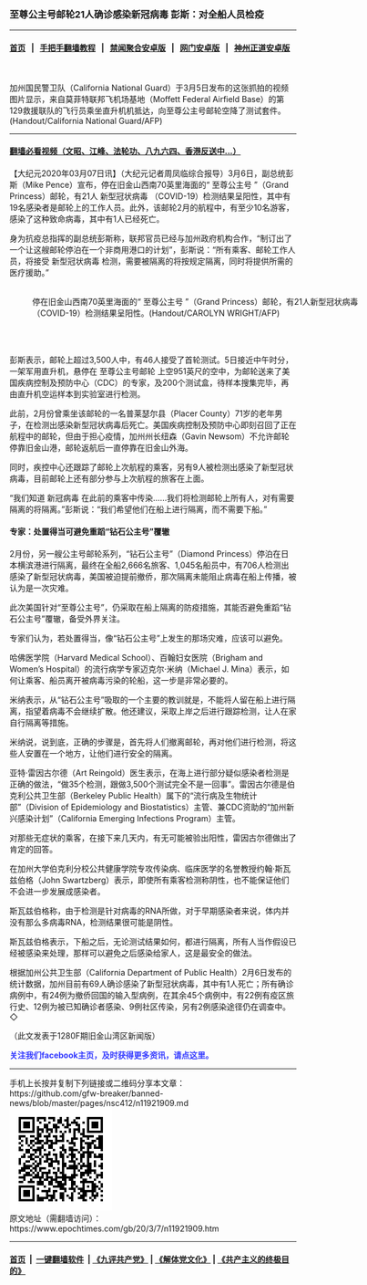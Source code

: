 ### 至尊公主号邮轮21人确诊感染新冠病毒   彭斯：对全船人员检疫
------------------------

#### [首页](https://github.com/gfw-breaker/banned-news/blob/master/README.md) &nbsp;&nbsp;|&nbsp;&nbsp; [手把手翻墙教程](https://github.com/gfw-breaker/guides/wiki) &nbsp;&nbsp;|&nbsp;&nbsp; [禁闻聚合安卓版](https://github.com/gfw-breaker/bn-android) &nbsp;&nbsp;|&nbsp;&nbsp; [网门安卓版](https://github.com/oGate2/oGate) &nbsp;&nbsp;|&nbsp;&nbsp; [神州正道安卓版](https://github.com/SzzdOgate/update) 



<div><img alt="" class="aligncenter wp-post-image" src="https://i.epochtimes.com/assets/uploads/2020/03/tu2-000_1PN3J5-600x400.jpg"/>
<div class="red16 caption">
 <p>
  加州国民警卫队（California National Guard）于3月5日发布的这张抓拍的视频图片显示，来自莫菲特联邦飞机场基地（Moffett Federal Airfield Base）的第129救援联队的飞行员乘坐直升机机抵达，向至尊公主号邮轮空降了测试套件。(Handout/California National Guard/AFP)
 </p>
</div>
</div><hr/>

#### [翻墙必看视频（文昭、江峰、法轮功、八九六四、香港反送中...）](https://github.com/gfw-breaker/banned-news/blob/master/pages/link3.md)

<div><p>
 【大纪元2020年03月07日讯】（大纪元记者周凤临综合报导）3月6日，副总统彭斯（Mike Pence）宣布，停在旧金山西南70英里海面的“
 <ok href="https://www.epochtimes.com/gb/tag/%E8%87%B3%E5%B0%8A%E5%85%AC%E4%B8%BB%E5%8F%B7.html">
  至尊公主号
 </ok>
 ”（Grand Princess）邮轮，有21人
 <ok href="https://www.epochtimes.com/gb/tag/%E6%96%B0%E5%9E%8B%E5%86%A0%E7%8A%B6%E7%97%85%E6%AF%92.html">
  新型冠状病毒
 </ok>
 （COVID-19）检测结果呈阳性，其中有19名感染者是邮轮上的工作人员。此外，该邮轮2月的航程中，有至少10名游客，感染了这种致命病毒，其中有1人已经死亡。
</p>
<p>
 身为抗疫总指挥的副总统彭斯称，联邦官员已经与加州政府机构合作，“制订出了一个让这艘邮轮停泊在一个非商用港口的计划”，彭斯说：“所有乘客、邮轮工作人员，将接受
 <ok href="https://www.epochtimes.com/gb/tag/%E6%96%B0%E5%9E%8B%E5%86%A0%E7%8A%B6%E7%97%85%E6%AF%92.html">
  新型冠状病毒
 </ok>
 检测，需要被隔离的将按规定隔离，同时将提供所需的医疗援助。”
</p>
<figure class="wp-caption aligncenter" id="attachment_11921960" style="width: 600px">
 <ok href="http://i.epochtimes.com/assets/uploads/2020/03/tu1-000_1PN2YF.jpg">
  <img alt="" class="size-large wp-image-11921960" src="http://i.epochtimes.com/assets/uploads/2020/03/tu1-000_1PN2YF-600x364.jpg"/>
 </ok>
 <br/><figcaption class="wp-caption-text">
  停在旧金山西南70英里海面的“
  <ok href="https://www.epochtimes.com/gb/tag/%E8%87%B3%E5%B0%8A%E5%85%AC%E4%B8%BB%E5%8F%B7.html">
   至尊公主号
  </ok>
  ”（Grand Princess）邮轮，有21人新型冠状病毒（COVID-19）检测结果呈阳性。(Handout/CAROLYN WRIGHT/AFP)
 </figcaption><br/>
</figure><br/>
<p>
 彭斯表示，邮轮上超过3,500人中，有46人接受了首轮测试。5日接近中午时分，一架军用直升机，悬停在
 <ok href="https://www.epochtimes.com/gb/tag/%E8%87%B3%E5%B0%8A%E5%85%AC%E4%B8%BB%E5%8F%B7%E9%82%AE%E8%BD%AE.html">
  至尊公主号邮轮
 </ok>
 上空951英尺的空中，为邮轮送来了美国疾病控制及预防中心（CDC）的专家，及200个测试盒，待样本搜集完毕，再由直升机空运样本到实验室进行检测。
</p>
<p>
 此前，2月份曾乘坐该邮轮的一名普莱瑟尔县（Placer County）71岁的老年男子，在检测出感染新型冠状病毒后死亡。美国疾病控制及预防中心即刻召回了正在航程中的邮轮，但由于担心疫情，加州州长纽森（Gavin Newsom）不允许邮轮停靠旧金山港，邮轮返航后一直停靠在旧金山外海。
</p>
<p>
 同时，疾控中心还跟踪了邮轮上次航程的乘客，另有9人被检测出感染了新型冠状病毒，目前邮轮上还有部分参与上次航程的旅客在上面。
</p>
<p>
 “我们知道
 <ok href="https://www.epochtimes.com/gb/tag/%E6%96%B0%E5%86%A0%E7%97%85%E6%AF%92.html">
  新冠病毒
 </ok>
 在此前的乘客中传染……我们将检测邮轮上所有人，对有需要隔离的将隔离。”彭斯说：“我们希望他们在船上进行隔离，而不需要下船。”
</p>
<h4>
 专家：处置得当可避免重蹈“钻石公主号”覆辙
</h4>
<p>
 2月份，另一艘公主号邮轮系列，“钻石公主号”（Diamond Princess）停泊在日本横滨港进行隔离，最终在全船2,666名旅客、1,045名船员中，有706人检测出感染了新型冠状病毒，美国被迫提前撤侨，那次隔离未能阻止病毒在船上传播，被认为是一次灾难。
</p>
<p>
 此次美国针对“至尊公主号”，仍采取在船上隔离的防疫措施，其能否避免重蹈“钻石公主号”覆辙，备受外界关注。
</p>
<p>
 专家们认为，若处置得当，像“钻石公主号”上发生的那场灾难，应该可以避免。
</p>
<p>
 哈佛医学院（Harvard Medical School）、百翰妇女医院（Brigham and Women’s Hospital）的流行病学专家迈克尔‧米纳（Michael J. Mina）表示，如何让乘客、船员离开被病毒污染的轮船，这一步是非常必要的。
</p>
<p>
 米纳表示，从“钻石公主号”吸取的一个主要的教训就是，不能将人留在船上进行隔离，指望着病毒不会继续扩散。他还建议，采取上岸之后进行跟踪检测，让人在家自行隔离等措施。
</p>
<p>
 米纳说，说到底，正确的步骤是，首先将人们撤离邮轮，再对他们进行检测，将这些人安置在一个地方，让他们进行安全的隔离。
</p>
<p>
 亚特‧雷因古尔德（Art Reingold）医生表示，在海上进行部分疑似感染者检测是正确的做法，“做35个检测，跟做3,500个测试完全不是一回事”。雷因古尔德是伯克利公共卫生部（Berkeley Public Health）属下的“流行病及生物统计部”（Division of Epidemiology and Biostatistics）主管、兼CDC资助的“加州新兴感染计划”（California Emerging Infections Program）主管。
</p>
<p>
 对那些无症状的乘客，在接下来几天内，有无可能被验出阳性，雷因古尔德做出了肯定的回答。
</p>
<p>
 在加州大学伯克利分校公共健康学院专攻传染病、临床医学的名誉教授约翰‧斯瓦兹伯格（John Swartzberg）表示，即使所有乘客检测称阴性，也不能保证他们不会进一步发展成感染者。
</p>
<p>
 斯瓦兹伯格称，由于检测是针对病毒的RNA所做，对于早期感染者来说，体内并没有那么多病毒RNA，检测结果很可能是阴性。
</p>
<p>
 斯瓦兹伯格表示，下船之后，无论测试结果如何，都进行隔离，所有人当作假设已经被感染来处理，那样可以避免之后感染给家人，这是最安全的做法。
</p>
<p>
 根据加州公共卫生部（California Department of Public Health）2月6日发布的统计数据，加州目前有69人确诊感染了新型冠状病毒，其中有1人死亡；所有确诊病例中，有24例为撤侨回国的输入型病例，在其余45个病例中，有22例有疫区旅行史、12例为被已知确诊者感染、9例社区传染，另有2例感染途径仍在调查中。◇
</p>
<p>
 （此文发表于1280F期旧金山湾区新闻版）
</p>
<p>
 <b>
  <ok href="https://www.facebook.com/sfdjy/" style="color: #3339ff;">
   关注我们facebook主页，及时获得更多资讯，请点这里。
  </ok>
 </b>
</p>
</div>
<hr/>
手机上长按并复制下列链接或二维码分享本文章：<br/>
https://github.com/gfw-breaker/banned-news/blob/master/pages/nsc412/n11921909.md <br/>
<a href='https://github.com/gfw-breaker/banned-news/blob/master/pages/nsc412/n11921909.md'><img src='https://github.com/gfw-breaker/banned-news/blob/master/pages/nsc412/n11921909.md.png'/></a> <br/>
原文地址（需翻墙访问）：https://www.epochtimes.com/gb/20/3/7/n11921909.htm


------------------------
#### [首页](https://github.com/gfw-breaker/banned-news/blob/master/README.md) &nbsp;|&nbsp; [一键翻墙软件](https://github.com/gfw-breaker/nogfw/blob/master/README.md) &nbsp;| [《九评共产党》](https://github.com/gfw-breaker/9ping.md/blob/master/README.md#九评之一评共产党是什么) | [《解体党文化》](https://github.com/gfw-breaker/jtdwh.md/blob/master/README.md) | [《共产主义的终极目的》](https://github.com/gfw-breaker/gczydzjmd.md/blob/master/README.md)


<img src='http://gfw-breaker.win/banned-news/pages/nsc412/n11921909.md' width='0px' height='0px'/>